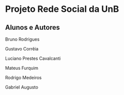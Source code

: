 Projeto Rede Social da UnB
==========================

Alunos e Autores
----------------
Bruno Rodrigues

Gustavo Corrêia

Luciano Prestes Cavalcanti

Mateus Furquim

Rodrigo Medeiros

Gabriel Augusto
